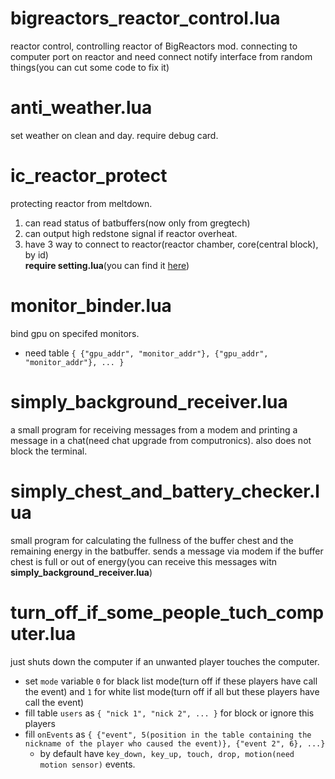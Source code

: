 # bigreactors_reactor_control.lua
reactor control, controlling reactor of BigReactors mod. connecting to computer port on reactor and need connect notify interface from random things(you can cut some code to fix it)

# anti_weather.lua 
set weather on clean and day. require debug card.

# ic_reactor_protect
protecting reactor from meltdown. 
1. can read status of batbuffers(now only from gregtech)
2. can output high redstone signal if reactor overheat.
3. have 3 way to connect to reactor(reactor chamber, core(central block), by id)\
**require setting.lua**(you can find it [here](https://github.com/asvdeveloper/lua-opencomputer-projects/blob/master/libs/settings.lua))

# monitor_binder.lua 
bind gpu on specifed monitors.
- need table ```{
{"gpu_addr", "monitor_addr"},
{"gpu_addr", "monitor_addr"},
...
}```

# simply_background_receiver.lua 
a small program for receiving messages from a modem and printing a message in a chat(need chat upgrade from computronics). also does not block the terminal.

# simply_chest_and_battery_checker.lua 
small program for calculating the fullness of the buffer chest and the remaining energy in the batbuffer. sends a message via modem if the buffer chest is full or out of energy(you can receive this messages witn __simply_background_receiver.lua__)

# turn_off_if_some_people_tuch_computer.lua
just shuts down the computer if an unwanted player touches the computer. 
- set ```mode``` variable ```0``` for black list mode(turn off if these players have call the event) and ```1``` for white list mode(turn off if all but these players have call the event)
- fill table ```users``` as ```{
"nick 1",
"nick 2",
...
}``` for block or ignore this players
- fill ```onEvents``` as ```{
{"event", 5(position in the table containing the nickname of the player who caused the event)},
{"event 2", 6}, ...}```
  - by default have ```key_down, key_up, touch, drop, motion(need motion sensor)``` events.
